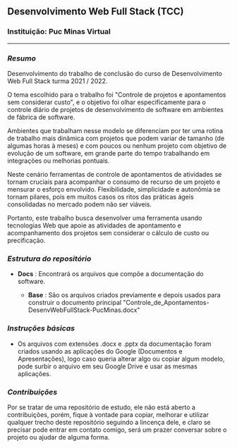 ## __Desenvolvimento Web Full Stack (TCC)__
### Instituição: Puc Minas Virtual

---

### ___Resumo___

Desenvolvimento do trabalho de conclusão do curso de Desenvolvimento Web Full Stack turma 2021 / 2022.

O tema escolhido para o trabalho foi "Controle de projetos e apontamentos sem considerar custo", e o objetivo foi olhar especificamente para o controle diário de projetos de desenvolvimento de software em ambientes de fábrica de software.

Ambientes que trabalham nesse modelo se diferenciam por ter uma rotina de trabalho mais dinâmica com projetos que podem variar de tamanho (de algumas horas à meses) e com poucos ou nenhum projeto com objetivo de evolução de um software, em grande parte do tempo trabalhando em integrações ou melhorias pontuais.

Neste cenário ferramentas de controle de apontamentos de atividades se tornam cruciais para acompanhar o consumo de recurso de um projeto e mensurar o esforço envolvido. Flexibilidade, simplicidade e autonômia se tornam pilares, pois em muitos casos os ritos das práticas ágeis consolidadas no mercado podem não ser viáveis.

Portanto, este trabalho busca desenvolver uma ferramenta usando tecnologias Web que apoie as atividades de apontamento e acompanhamento dos projetos sem considerar o cálculo de custo ou precificação.

### ___Estrutura do repositório___

- **Docs** : Encontrará os arquivos que compõe a documentação do software.

    - **Base** : São os arquivos criados previamente e depois usados para construir o documento principal "Controle_de_Apontamentos-DesenvWebFullStack-PucMinas.docx"

### ___Instruções básicas___

- Os arquivos com extensões .docx e .pptx da documentação foram criados usando as aplicações do Google (Documentos e Apresentações), logo caso queria alterar algo ou copiar algum modelo, pode surbir o arquivo em seu Google Drive e usar as mesmas aplicações.

### ___Contribuições___

Por se tratar de uma repositório de estudo, ele não está aberto a contribuições, porém, fique à vontade para copiar, melhorar e utilizar qualquer trecho deste repositório seguindo a lincença dele, e claro se precisar pode entrar em contato comigo, será um prazer conversar sobre o projeto ou ajudar de alguma forma.